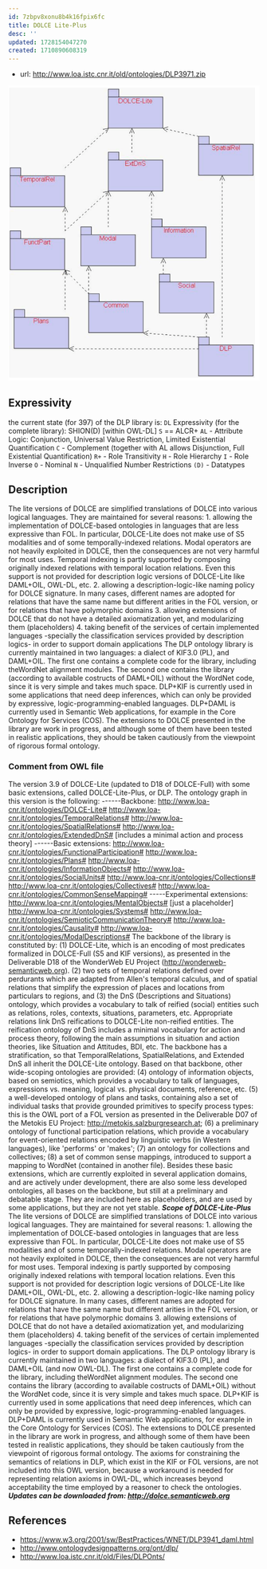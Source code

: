 ```yaml
---
id: 7zbpv8xonu8b4k16fpix6fc
title: DOLCE Lite-Plus
desc: ''
updated: 1728154047270
created: 1710890608319
---
```


- url: http://www.loa.istc.cnr.it/old/ontologies/DLP3971.zip

![](/assets/images/2024-06-05-23-48-20.png)

## Expressivity

the current state (for 397) of the DLP library is:
`DL` Expressivity (for the complete library): SHION(D) [within OWL-DL]
`S` == ALCR+
`AL` - Attribute Logic: Conjunction, Universal Value Restriction, Limited Existential Quantification
`C` - Complement (together with AL allows Disjunction, Full Existential Quantification)
`R+` - Role Transitivity
`H` - Role Hierarchy
`I` - Role Inverse
`O` - Nominal
`N` - Unqualified Number Restrictions
`(D)` - Datatypes



## Description

The lite versions of DOLCE are simplified translations of DOLCE into various logical languages. They are maintained for several reasons: 1. allowing the implementation of DOLCE-based ontologies in languages that are less expressive than FOL. In particular, DOLCE-Lite does not make use of S5 modalities and of some temporally-indexed relations. Modal operators are not heavily exploited in DOLCE, then the consequences are not very harmful for most uses. Temporal indexing is partly supported by composing originally indexed relations with temporal location relations. Even this support is not provided for description logic versions of DOLCE-Lite like DAML+OIL, OWL-DL, etc. 2. allowing a description-logic-like naming policy for DOLCE signature. In many cases, different names are adopted for relations that have the same name but different arities in the FOL version, or for relations that have polymorphic domains 3. allowing extensions of DOLCE that do not have a detailed axiomatization yet, and modularizing them (placeholders) 4. taking benefit of the services of certain implemented languages -specially the classification services provided by description logics- in order to support domain applications The DLP ontology library is currently maintained in two languages: a dialect of KIF3.0 (PL), and DAML+OIL. The first one contains a complete code for the library, including theWordNet alignment modules. The second one contains the library (according to available costructs of DAML+OIL) without the WordNet code, since it is very simple and takes much space. DLP+KIF is currently used in some applications that need deep inferences, which can only be provided by expressive, logic-programming-enabled languages. DLP+DAML is currently used in Semantic Web applications, for example in the Core Ontology for Services (COS). The extensions to DOLCE presented in the library are work in progress, and although some of them have been tested in realistic applications, they should be taken cautiously from the viewpoint of rigorous formal ontology.

### Comment from OWL file

The version 3.9 of DOLCE-Lite (updated to D18 of            DOLCE-Full) with  some basic extensions, called            DOLCE-Lite-Plus, or DLP.  The ontology graph in this version            is the following:            ------Backbone:            http://www.loa-cnr.it/ontologies/DOLCE-Lite#            http://www.loa-cnr.it/ontologies/TemporalRelations#            http://www.loa-cnr.it/ontologies/SpatialRelations#            http://www.loa-cnr.it/ontologies/ExtendedDnS# [includes a minimal            action and process theory]            ------Basic            extensions:            http://www.loa-cnr.it/ontologies/FunctionalParticipation#            http://www.loa-cnr.it/ontologies/Plans#            http://www.loa-cnr.it/ontologies/InformationObjects#            http://www.loa-cnr.it/ontologies/SocialUnits#            http://www.loa-cnr.it/ontologies/Collections#            http://www.loa-cnr.it/ontologies/Collectives#            http://www.loa-cnr.it/ontologies/CommonSenseMapping#            -----Experimental extensions:            http://www.loa-cnr.it/ontologies/MentalObjects# [just a placeholder]            http://www.loa-cnr.it/ontologies/Systems#            http://www.loa-cnr.it/ontologies/SemioticCommunicationTheory#            http://www.loa-cnr.it/ontologies/Causality#            http://www.loa-cnr.it/ontologies/ModalDescriptions#            The backbone of the library is constituted by:           (1)            DOLCE-Lite,             which is an encoding of most            predicates formalized in DOLCE-Full             (S5 and KIF            versions), as presented in the Deliverable D18            of the WonderWeb EU Project            (http://wonderweb-semanticweb.org).           (2) two sets            of temporal relations defined over perdurants            which are adapted from Allen's temporal calculus, and            of spatial relations that simplify the expression of places            and locations from particulars to regions, and           (3) the DnS            (Descriptions and Situations) ontology, which provides a            vocabulary to talk of reified (social) entities such as            relations,             roles, contexts,  situations,            parameters, etc. Appropriate             relations link DnS            reifications to DOLCE-Lite non-reified             entities.            The reification ontology of DnS includes a minimal            vocabulary for action and process theory, following the main            assumptions in situation and action theories, like Situation            and Attitudes, BDI, etc.            The backbone has a stratification, so that TemporalRelations, SpatialRelations, and Extended DnS all inherit the DOLCE-Lite ontology.                 Based on that            backbone, other wide-scoping             ontologies are            provided: (4) ontology of information             objects,            based on semiotics, which provides a vocabulary to            talk of languages, expressions vs. meaning, logical vs.            physical documents, reference, etc. (5) a well-developed ontology of            plans and tasks, containing also a set of individual tasks            that provide grounded primitives to specify process types:            this is             the OWL port of a FOL version as            presented in the Deliverable             D07 of the Metokis            EU Project: http://metokis.salzburgresearch.at;            (6) a preliminary ontology of functional participation            relations, which provide a vocabulary for event-oriented            relations encoded by linguistic verbs (in Western            languages), like  'performs' or 'makes';            (7) an ontology for collections and collectives; (8) a set of            common sense mappings, introduced to support a mapping to            WordNet  (contained in another file).  Besides these basic            extensions, which are currently exploited in several            application  domains, and are actively under development,            there are also some less developed ontologies, all bases on            the backbone, but still at a preliminary and debatable            stage. They are included here as placeholders, and are used            by some applications, but they are not yet stable.            *******Scope of DOLCE-Lite-Plus*******  The lite            versions of DOLCE are simplified translations of DOLCE            into various logical languages. They are maintained for            several reasons:    1. allowing the implementation of            DOLCE-based ontologies in languages that are less expressive            than FOL. In particular, DOLCE-Lite does not make use of S5            modalities and of some temporally-indexed relations.   Modal            operators are not heavily exploited in DOLCE, then the            consequences are not very harmful for most uses.   Temporal            indexing is partly supported by composing            originally indexed relations with temporal location            relations. Even this support is not provided for description            logic versions of DOLCE-Lite like DAML+OIL, OWL-DL, etc.            2. allowing a description-logic-like naming policy for DOLCE            signature. In many cases, different names are adopted for            relations that have the same name but different arities in            the FOL version, or for relations that have polymorphic            domains  3. allowing extensions of DOLCE that do not have a            detailed axiomatization yet, and modularizing them            (placeholders) 4. taking benefit of the services of certain            implemented languages -specially the            classification services provided by  description            logics- in order to support domain applications.            The DLP ontology library is currently maintained in two            languages: a dialect of KIF3.0 (PL), and DAML+OIL (and now            OWL-DL).            The first one contains a complete code            for the library,             including theWordNet alignment            modules. The second one             contains the library            (according to available costructs of             DAML+OIL)            without the WordNet code, since it is very simple            and takes much space.  DLP+KIF is currently used in            some applications that need deep inferences, which can only            be provided by expressive, logic-programming-enabled            languages. DLP+DAML is currently used in Semantic Web            applications, for example in the Core Ontology for Services            (COS).  The extensions to DOLCE presented in the library are            work in progress, and although some of them have been tested            in realistic applications, they should be taken cautiously            from the viewpoint of rigorous formal ontology.            The axioms for constraining the semantics of relations in DLP, which exist in the KIF or FOL versions, are not included into this OWL version, because a workaround is needed for representing relation axioms in OWL-DL, which increases beyond acceptability the time employed by a reasoner to check the ontologies.            *********Updates can be downloaded from: http://dolce.semanticweb.org*********


## References

- https://www.w3.org/2001/sw/BestPractices/WNET/DLP3941_daml.html
- http://www.ontologydesignpatterns.org/ont/dlp/
- http://www.loa.istc.cnr.it/old/Files/DLPOnts/
